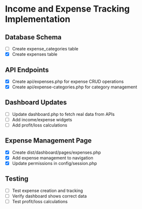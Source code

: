 # Income and Expense Tracking Implementation

## Database Schema
- [ ] Create expense_categories table
- [x] Create expenses table

## API Endpoints
- [x] Create api/expenses.php for expense CRUD operations
- [x] Create api/expense-categories.php for category management

## Dashboard Updates
- [ ] Update dashboard.php to fetch real data from APIs
- [ ] Add income/expense widgets
- [ ] Add profit/loss calculations

## Expense Management Page
- [x] Create dist/dashboard/pages/expenses.php
- [x] Add expense management to navigation
- [x] Update permissions in config/session.php

## Testing
- [ ] Test expense creation and tracking
- [ ] Verify dashboard shows correct data
- [ ] Test profit/loss calculations
